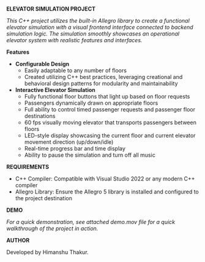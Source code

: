 **ELEVATOR SIMULATION PROJECT**

_This C++ project utilizes the built-in Allegro library to create a functional elevator simulation with a visual frontend interface connected to backend simulation logic. The simulation smoothly showcases an operational elevator system with realistic features and interfaces._

**Features**

- **Configurable Design**
  - Easily adaptable to any number of floors
  - Created utilizing C++ best practices, leveraging creational and behavioral design patterns for modularity and maintainability
- **Interactive Elevator Simulation**
  - Fully functional floor buttons that light up based on floor requests
  - Passengers dynamically drawn on appropriate floors
  - Full ability to control timed passenger requests and passenger floor destinations
  - 60 fps visually moving elevator that transports passengers between floors
  - LED-style display showcasing the current floor and current elevator movement direction (up/down/idle)
  - Real-time progress bar and time display
  - Ability to pause the simulation and turn off all music

**REQUIREMENTS**

- C++ Compiler: Compatible with Visual Studio 2022 or any modern C++ compiler
- Allegro Library: Ensure the Allegro 5 library is installed and configured to the project destination

**DEMO**

_For a quick demonstration, see attached demo.mov file for a quick walkthrough of the project in action._

**AUTHOR**

Developed by Himanshu Thakur.
